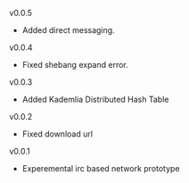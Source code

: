 v0.0.5

 * Added direct messaging.

v0.0.4

 * Fixed shebang expand error.

v0.0.3

 * Added Kademlia Distributed Hash Table

v0.0.2

 * Fixed download url

v0.0.1
 
 * Experemental irc based network prototype
